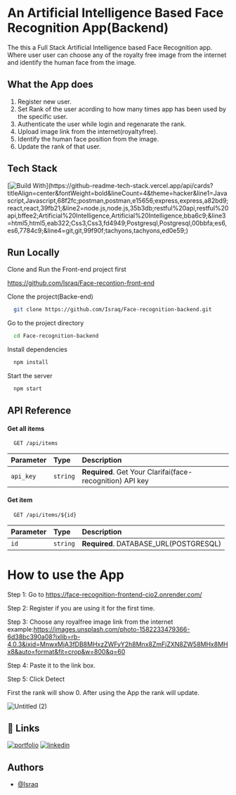 
# An Artificial Intelligence Based Face Recognition App(Backend)

The this a Full Stack Artificial Intelligence based Face Recognition app. Where user user can choose any of the royalty free image from the internet and identify the human face from the image.



## What the App does

1. Register new user.
2. Set Rank of the user acording to how many times app has been used by the specific user.
3. Authenticate the user while login and regenarate the rank.
4. Upload image link from the internet(royaltyfree).
5. Identify the human face position from the image.
6. Update the rank of that user.
 

## Tech Stack

[![Build With](https://github-readme-tech-stack.vercel.app/api/cards?titleAlign=center&fontWeight=bold&lineCount=4&theme=hacker&line1=Javascript,Javascript,68f2fc;postman,postman,e15656;express,express,a82bd9;react,react,39fb21;&line2=node.js,node.js,35b3db;restful%20api,restful%20api,bffee2;Artificial%20Intelligence,Artificial%20Intelligence,bba6c9;&line3=html5,html5,eab322;Css3,Css3,fd4949;Postgresql,Postgresql,00bbfa;es6,es6,7784c9;&line4=git,git,99f90f;tachyons,tachyons,ed0e59;)](https://github-readme-tech-stack.vercel.app/api/cards?titleAlign=center&fontWeight=bold&lineCount=4&theme=hacker&line1=Javascript,Javascript,68f2fc;postman,postman,e15656;express,express,a82bd9;react,react,39fb21;&line2=node.js,node.js,35b3db;restful%20api,restful%20api,bffee2;Artificial%20Intelligence,Artificial%20Intelligence,bba6c9;&line3=html5,html5,eab322;Css3,Css3,fd4949;Postgresql,Postgresql,00bbfa;es6,es6,7784c9;&line4=git,git,99f90f;tachyons,tachyons,ed0e59;)


## Run Locally

Clone and Run the Front-end project first

https://github.com/Israq/Face-recontion-front-end

Clone the project(Backe-end)

```bash
  git clone https://github.com/Israq/Face-recognition-backend.git
```

Go to the project directory

```bash
  cd Face-recognition-backend
```

Install dependencies

```bash
  npm install
```

Start the server

```bash
  npm start
```


## API Reference

#### Get all items

```http
  GET /api/items
```

| Parameter | Type     | Description                |
| :-------- | :------- | :------------------------- |
| `api_key` | `string` | **Required**. Get Your Clarifai(face-recognition) API key |

#### Get item

```http
  GET /api/items/${id}
```

| Parameter | Type     | Description                       |
| :-------- | :------- | :-------------------------------- |
| `id`      | `string` | **Required**. DATABASE_URL(POSTGRESQL) |




# How to use the App

Step 1: Go to https://face-recognition-frontend-cio2.onrender.com/


Step 2: Register if you are using it for the first time.

Step 3: Choose any royalfree image link from the internet example:https://images.unsplash.com/photo-1582233479366-6d38bc390a08?ixlib=rb-4.0.3&ixid=MnwxMjA3fDB8MHxzZWFyY2h8Mnx8ZmFjZXN8ZW58MHx8MHx8&auto=format&fit=crop&w=800&q=60

Step 4: Paste it to the link box.

Step 5: Click Detect

First the rank will show 0. After using the App the rank will update.

![Untitled (2)](https://user-images.githubusercontent.com/35467653/233374866-bdf6f224-764a-46f7-8711-cef53b20ef3b.gif)


## 🔗 Links
[![portfolio](https://img.shields.io/badge/my_portfolio-000?style=for-the-badge&logo=ko-fi&logoColor=white)](https://israq-portfolio.onrender.com/)
[![linkedin](https://img.shields.io/badge/linkedin-0A66C2?style=for-the-badge&logo=linkedin&logoColor=white)](https://www.linkedin.com/in/syed-ragib-israq-profile/)



## Authors

- [@Israq](https://github.com/Israq)

